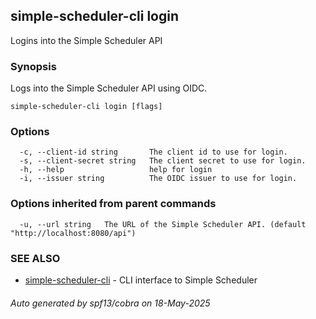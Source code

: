 ## simple-scheduler-cli login

Logins into the Simple Scheduler API

### Synopsis

Logs into the Simple Scheduler API using OIDC.

```
simple-scheduler-cli login [flags]
```

### Options

```
  -c, --client-id string       The client id to use for login.
  -s, --client-secret string   The client secret to use for login.
  -h, --help                   help for login
  -i, --issuer string          The OIDC issuer to use for login.
```

### Options inherited from parent commands

```
  -u, --url string   The URL of the Simple Scheduler API. (default "http://localhost:8080/api")
```

### SEE ALSO

* [simple-scheduler-cli](simple-scheduler-cli.md)	 - CLI interface to Simple Scheduler

###### Auto generated by spf13/cobra on 18-May-2025
